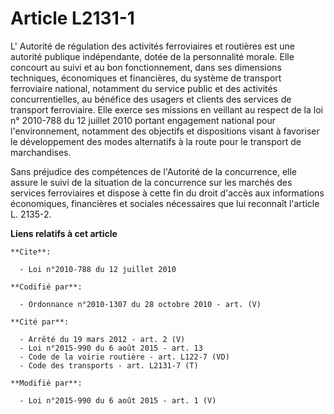 # Article L2131-1

L'     Autorité de régulation des activités ferroviaires et routières  est une autorité publique indépendante, dotée de la
personnalité morale. Elle concourt au suivi et au bon fonctionnement, dans ses dimensions techniques, économiques et
financières, du système de transport ferroviaire national, notamment du service public et des activités concurrentielles, au
bénéfice des usagers et clients des services de transport ferroviaire. Elle exerce ses missions en veillant au respect de la
loi n° 2010-788 du 12 juillet 2010 portant engagement national pour l'environnement, notamment des objectifs et dispositions
visant à favoriser le développement des modes alternatifs à la route pour le transport de marchandises. 

Sans préjudice des compétences de l'Autorité de la concurrence, elle assure le suivi de la situation de la concurrence sur
les marchés des services ferroviaires et dispose à cette fin du droit d'accès aux informations économiques, financières et
sociales nécessaires que lui reconnaît l'article L. 2135-2.

**Liens relatifs à cet article**

	**Cite**:

	  - Loi n°2010-788 du 12 juillet 2010

	**Codifié par**:

	  - Ordonnance n°2010-1307 du 28 octobre 2010 - art. (V)

	**Cité par**:

	  - Arrêté du 19 mars 2012 - art. 2 (V)
	  - Loi n°2015-990 du 6 août 2015 - art. 13
	  - Code de la voirie routière - art. L122-7 (VD)
	  - Code des transports - art. L2131-7 (T)

	**Modifié par**:

	  - Loi n°2015-990 du 6 août 2015 - art. 1 (V)
